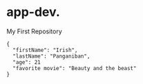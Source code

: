 # app-dev.
My First Repository
```
{
  "firstName": "Irish",
  "lastName": "Panganiban",
  "age": 21
  "favorite movie": "Beauty and the beast"
}
```

